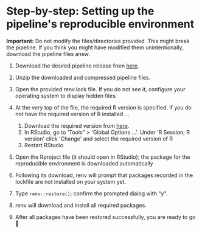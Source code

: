 # Step-by-step: Setting up the pipeline's reproducible environment

**Important:** Do not modify the files/directories provided. This might break the pipeline. If you think you might have modified them unintentionally, download the pipeline files anew.

1. Download the desired pipeline release from [here](https://github.com/marcelglueck/BEpipeR/releases).
2. Unzip the downloaded and compressed pipeline files.
3. Open the provided renv.lock file. If you do not see it, configure your operating system to display hidden files.
4. At the very top of the file, the required R version is specified.
If you do not have the required version of R installed ...
   1.  Download the required version from [here](https://cran.r-project.org/).
   2.  In RStudio, go to 'Tools" > 'Global Options ...'. Under 'R Session; R version' click 'Change' and select the required version of R
   3.  Restart RStudio
   
6. Open the Rproject file (it should open in RStudio); the package for the reproducible environment is downloaded automatically
7. Following its download, renv will prompt that packages recorded in the lockfile are not installed on your system yet.
8. Type ```renv::restore()```; confirm the prompted dialog with "y".
9. renv will download and install all required packages.
10. After all packages have been restored successfully, you are ready to go 🥳
